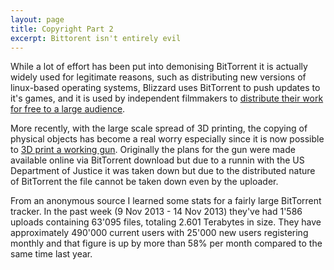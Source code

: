 ```yaml
---
layout: page
title: Copyright Part 2
excerpt: Bittorent isn't entirely evil
---
```


While a lot of effort has been put into demonising BitTorrent it is actually widely used for legitimate reasons, such as distributing new versions of linux-based operating systems, Blizzard uses BitTorrent to push updates to it's games, and it is used by independent filmmakers to [distribute their work for free to a large audience](http://vodo.net).

More recently, with the large scale spread of 3D printing, the copying of physical objects has become a real worry especially since it is now possible to [3D print a working gun](http://www.lexisnexis.com/uk/nexis/docview/getDocForCuiReq?lni=59NK-PF91-JC60-C0VT&csi=284355&oc=00240&perma=true). Originally the plans for the gun were made available online via BitTorrent download but due to a runnin with the US Department of Justice it was taken down but due to the distributed nature of BitTorrent the file cannot be taken down even by the uploader.

From an anonymous source I learned some stats for a fairly large BitTorrent tracker. In the past week (9 Nov 2013 - 14 Nov 2013) they've had 1'586 uploads containing 63'095 files, totaling 2.601 Terabytes in size. They have approximately 490'000 current users with 25'000 new users registering monthly and that figure is up by more than 58% per month compared to the same time last year.
